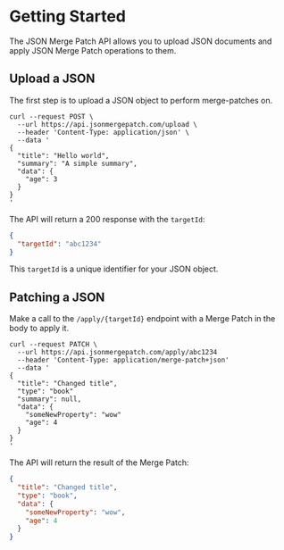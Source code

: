 # Getting Started

The JSON Merge Patch API allows you to upload JSON documents and apply JSON Merge Patch operations to them.

## Upload a JSON

The first step is to upload a JSON object to perform merge-patches on.

```shell
curl --request POST \
  --url https://api.jsonmergepatch.com/upload \
  --header 'Content-Type: application/json' \
  --data '
{
  "title": "Hello world",
  "summary": "A simple summary",
  "data": {
    "age": 3
  }
}
'
```

The API will return a 200 response with the `targetId`:
```json
{
  "targetId": "abc1234"
}
```
This `targetId` is a unique identifier for your JSON object.


## Patching a JSON

Make a call to the `/apply/{targetId}` endpoint with a Merge Patch in the body to apply it.

```shell
curl --request PATCH \
  --url https://api.jsonmergepatch.com/apply/abc1234
  --header 'Content-Type: application/merge-patch+json'
  --data '
{
  "title": "Changed title",
  "type": "book"
  "summary": null,
  "data": {
    "someNewProperty": "wow"
    "age": 4
  }
}
'
```

The API will return the result of the Merge Patch:
```json
{
  "title": "Changed title",
  "type": "book",
  "data": {
    "someNewProperty": "wow",
    "age": 4
  }
}
```